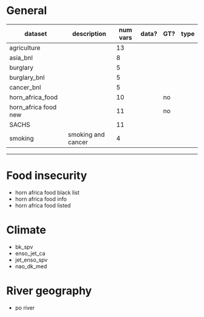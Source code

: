 # General

| dataset | description | num vars |  data? | GT?| type|
|---|---|---|---|---|---|
|agriculture||13||||
|asia_bnl||8||||
|burglary||5||||
|burglary_bnl||5||||
|cancer_bnl||5||||
|horn_africa_food||10||no||
|horn_africa food new||11||no||
|SACHS||11||||
|smoking|smoking and cancer|4||||
---


# Food insecurity
- horn africa food black list
- horn africa food info
- horn africa food listed

# Climate
- bk_spv
- enso_jet_ca
- jet_enso_spv
- nao_dk_med

# River geography
- po river
